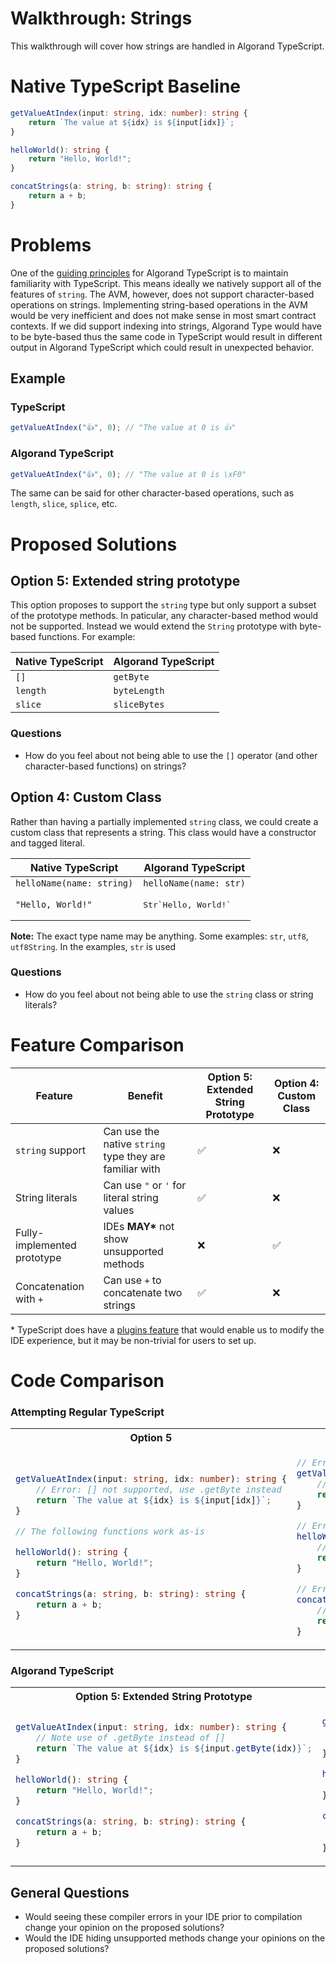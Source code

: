 # Walkthrough: Strings

This walkthrough will cover how strings are handled in Algorand TypeScript.

# Native TypeScript Baseline

```ts
getValueAtIndex(input: string, idx: number): string {
    return `The value at ${idx} is ${input[idx]}`;
}

helloWorld(): string {
    return "Hello, World!";
}

concatStrings(a: string, b: string): string {
    return a + b;
}
```

# Problems

One of the [guiding principles](../../README.md#guiding-principals) for Algorand TypeScript is to maintain familiarity with TypeScript. This means ideally we natively support all of the features of `string`. The AVM, however, does not support character-based operations on strings. Implementing string-based operations in the AVM would be very inefficient and does not make sense in most smart contract contexts. If we did support indexing into strings, Algorand Type would have to be byte-based thus the same code in TypeScript would result in different output in Algorand TypeScript which could result in unexpected behavior.

## Example

### TypeScript

```ts
getValueAtIndex("👍", 0); // "The value at 0 is 👍"
```

### Algorand TypeScript

```ts
getValueAtIndex("👍", 0); // "The value at 0 is \xF0"
```

The same can be said for other character-based operations, such as `length`, `slice`, `splice`, etc.

# Proposed Solutions

## Option 5: Extended string prototype

This option proposes to support the `string` type but only support a subset of the prototype methods. In paticular, any character-based method would not be supported. Instead we would extend the `String` prototype with byte-based functions. For example:

| Native TypeScript | Algorand TypeScript |
| ----------------- | ------------------- |
| `[]`              | `getByte`           |
| `length`          | `byteLength`        |
| `slice`           | `sliceBytes`        |

### Questions

- How do you feel about not being able to use the `[]` operator (and other character-based functions) on strings?

## Option 4: Custom Class

Rather than having a partially implemented `string` class, we could create a custom class that represents a string. This class would have a constructor and tagged literal.

| Native TypeScript         | Algorand TypeScript             |
| ------------------------- | ------------------------------- |
| `helloName(name: string)` | `helloName(name: str)`          |
| `"Hello, World!"`         | <pre>Str\`Hello, World!\`</pre> |

**Note:** The exact type name may be anything. Some examples: `str`, `utf8`, `utf8String`. In the examples, `str` is used

### Questions

- How do you feel about not being able to use the `string` class or string literals?

# Feature Comparison

| Feature                     | Benefit                                                 | Option 5: Extended String Prototype | Option 4: Custom Class |
| --------------------------- | ------------------------------------------------------- | ----------------------------------- | ---------------------- |
| `string` support            | Can use the native `string` type they are familiar with | ✅                                  | ❌                     |
| String literals             | Can use `"` or `'` for literal string values            | ✅                                  | ❌                     |
| Fully-implemented prototype | IDEs **MAY\*** not show unsupported methods             | ❌                                  | ✅                     |
| Concatenation with `+`      | Can use `+` to concatenate two strings                  | ✅                                  | ❌                     |

\* TypeScript does have a [plugins feature](https://github.com/microsoft/TypeScript/wiki/Writing-a-Language-Service-Plugin#whats-a-language-service-plugin) that would enable us to modify the IDE experience, but it may be non-trivial for users to set up.

# Code Comparison

### Attempting Regular TypeScript

<table>
<tr>
<th>Option 5</th>
<th>Option 4</th>
</tr>

<tr>
<td>

```ts
getValueAtIndex(input: string, idx: number): string {
    // Error: [] not supported, use .getByte instead
    return `The value at ${idx} is ${input[idx]}`;
}

// The following functions work as-is

helloWorld(): string {
    return "Hello, World!";
}

concatStrings(a: string, b: string): string {
    return a + b;
}
```

</td>
<td>

```ts
// Error: string not supported, use str instead
getValueAtIndex(input: string, idx: number): string {
    // Error: Template literals not supported, use Str tag instead
    return `The value at ${idx} is ${input[idx]}`;
}

// Error: string not supported, use str instead
helloWorld(): string {
    // Error: String literals not supported, use Str tag instead
    return "Hello, World!";
}

// Error: string not supported, use str instead
concatStrings(a: string, b: string): string {
    // Error: + not supported on strings, use Str tag instead
    return a + b;
}
```

</td>

</tr>
</table>

### Algorand TypeScript

<table>
<tr>
<th>Option 5: Extended String Prototype</th>
<th>Option 4: Custom Class</th>
</tr>

<tr>
<td>

```ts
getValueAtIndex(input: string, idx: number): string {
    // Note use of .getByte instead of []
    return `The value at ${idx} is ${input.getByte(idx)}`;
}

helloWorld(): string {
    return "Hello, World!";
}

concatStrings(a: string, b: string): string {
    return a + b;
}

```

</td>
<td>

```ts
getValueAtIndex(input: str, idx: uint64): str {
    // Instead of string literals, we used a tagged template
    return Str`The value at ${idx} is ${input[idx]}`;
}

helloWorld(): string {
    return Str`Hello, World!`;
}

concatStrings(a: str, b: str): string {
    // Instead of using the `+` operator, we used a custom function
    return concat(a, b);
}
```

</td>

</tr>
</table>

## General Questions

- Would seeing these compiler errors in your IDE prior to compilation change your opinion on the proposed solutions?
- Would the IDE hiding unsupported methods change your opinions on the proposed solutions?
